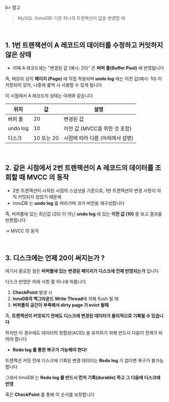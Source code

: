 b> 참고

> MySQL (InnoDB) 기준 하나의 트랜잭션이 값을 변경할 때

</br>

## 1. 1번 트랜잭션이 A 레코드의 데이터를 수정하고 커밋하지 않은 상태

- 이때 A 레코드에는 "변경된 값 (예시: 20)" 은 **버퍼 풀(Buffer Pool)** 에 반영됩니다

즉, 메모리 상의 **페이지 (Page)** 에 직접 적용되며 **undo log** 에는 이전 값(예시: 10) 이 저장되어 있어, 나중에 롤백 시 사용할 수 있게 됩니다

이 시점에서 A 레코드의 상태는 아래와 같습니다

| 위치     | 값         | 설명                             |
| -------- | ---------- | -------------------------------- |
| 버퍼 풀  | 20         | 변경된 값                        |
| undo log | 10         | 이전 값 (MVCC를 위한 것 포함)    |
| 디스크   | 10 또는 20 | 시점에 따라 다름 (아래에서 설명) |

</br>

## 2. 같은 시점에서 2번 트랜잭션이 A 레코드의 데이터를 조회할 때 MVCC 의 동작

- 2번 트랜잭션이 시작된 시점의 스냅샷을 기준으로, 1번 트랜잭션의 변경 사항이 아직 커밋되지 않았기 때문에
- InnoDB 는 **undo log** 를 따라가며 과거 버전을 재구성합니다

즉, 버퍼풀에 있는 최신값 (20) 이 아닌 **undo log** 에 있는 **이전 값 (10)** 을 보고 결과를 반환합니다

→ MVCC 의 동작

</br>

## 3. 디스크에는 언제 20이 써지는가 ?

여기서 중요한 점은 **버퍼풀에 있는 변경된 페이지가 디스크에 언제 반영되는가** 입니다

디스크 반영은 아래 사항 중 하나에 따릅니다

1. **CheckPoint** 발생 시
2. **InnoDB의 백그라운드 Write Thread**에 의해 flush 될 때
3. **버퍼풀의 공간이 부족해서 dirty page 가 evict 될때**

즉, **트랜잭션이 커밋되기 전에도 디스크에 변경된 데이터가 물리적으로 기록될 수 있습니다**

하지만 이 경우에도 데이터의 정합성(ACID) 을 유지하기 위해 반드시 다음이 전제가 되어야 합니다

- **Redo log 를 통한 복구가 가능해야 한다!**

트랜잭션 커밋 전에 디스크에 기록된 변경 데이터는 **Redo log** 가 없다면 복구가 불가능합니다

그래서 InnoDB 는 **Redo log 를 반드시 먼저 기록(durable) 하고 그 다음에 디스크에 반영**

혹은 **CheckPoint** 를 통해 이 순서를 보장합니다
